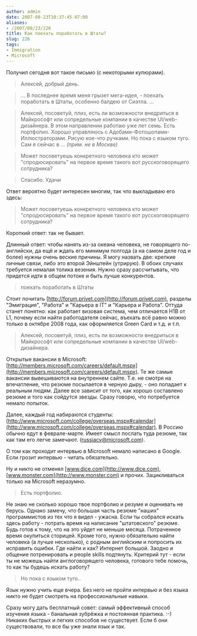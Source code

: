 ```yaml
---
author: admin
date: 2007-08-23T10:37:45-07:00
aliases:
- /2007/08/23/226
title: Как поехать поработать в Штаты?
slug: 226
tags:
- Immigration
- Microsoft
---
```


Получил сегодня вот такое письмо (с некоторыми купюрами). 

> Алексей, добрый день.

> ...  В последнее время меня грызет мега-идея, - поехать поработать в Штаты, особенно балдею от Сиэтла. ...

> Алексей, посоветуй, плиз, есть ли возможности внедриться в Майкрософт или сопредельные компании в качестве UI/web-дизайнера. В этом направлении работаю уже лет семь. Есть портфолио. Хорошо управляюсь с Адобами-Фотошопами-Иллюстраторами. Рисую кое-что ручками. Но пока с языком туго. Сам я сейчас в ... _(прим. не в Москве)_

> Может посоветуешь конкретного человека кто может "спродюсировать" на первое время такого вот русскоговорящего сотрудника?

> Спасибо.
> Удачи

Ответ вероятно будет интересен многим, так что выкладываю его здесь:

<!--more-->

> Может посоветуешь конкретного человека кто может "спродюсировать" на 
первое время такого вот русскоговорящего сотрудника?

Короткий ответ: так не бывает.

Длинный ответ: чтобы нанять из-за океана человека, не говорящего по-английски, да ещё и ждать его минимум полгода (а на самом деле год и более) нужны очень веские причины. Я могу назвать две: крепкие личные связи, либо это второй Эйнштейн (утрирую). В обоих случаях требуется немалая толика везения. Нужно сразу рассчитывать, что придется идти в общем потоке и быть лучше конкурентов.

> поехать поработать в Штаты

Стоит почитать [http://forum.privet.com](http://forum.privet.com), разделы "Эмиграция", "Работа" и "Карьера в IT" и "Карьера и Работа". Оттуда станет понятно: как работает визовая система, чем отличается H1B от L1, почему если найти работодателя сейчас, въехать всё равно можно только в октябре 2008 года, как оформляется Green Card и т.д. и т.п.

> Алексей, посоветуй, плиз, есть ли возможности внедриться в Майкрософт
или сопредельные компании в качестве UI/web-дизайнера.

Открытые вакансии в Microsoft: [http://members.microsoft.com/careers/default.mspx](http://members.microsoft.com/careers/default.mspx). Те же самые вакансии вывешиваются на внутреннем сайте. Т.е. не смотря на впечатление, что резюме посылается в черную дыру, - оно попадает к реальным людям. Далее все зависит от того, как хорошо составлено резюме и того как сойдутся звезды. Сразу говорю, что потребуется немало попыток. 

Далее, каждый год набираются студенты: [http://www.microsoft.com/college/overseas.mspx#calendar](http://www.microsoft.com/college/overseas.mspx#calendar). В Россию обычно едут в феврале-марте. Имеет смысл послать туда резюме, так как там его легче замечают. ([russiacv@microsoft.com](mailto:russiacv@microsoft.com)).

О том как проходит интервью в Microsoft немало написано в Google. Если грозит интервью - читать обязательно.

Ну и никто не отменял [www.dice.com](http://www.dice.com), [www.monster.com](http://www.monster.com) и прочих. Зацикливаться только на Microsoft неразумно. 

> Есть портфолио.

Не знаю не сколько хорошо твое портфолио и резуме и оценивать не берусь. Однако замечу, что большая часть резюме "наших" программистов из тех что я видел - ужасна. Если ты собрался искать здесь работу - потрать время на написание "штатовского" резюме. Будь готов к тому, что на это уйдет не меньше месяца. Потраченное время окупиться сторицей. Кроме того, нужно обязательно найти человека (а лучше несколько), с родным английским и попросить их исправить ошибки. Где найти и как? Интернет большой. Заодно и общение потренировать и people skills подтянуть. Критерий тут - если ты не можешь найти англоговорящего человека, готового тебе помочь, то как ты будешь искать работу?

> Но пока с языком туго..

Язык нужно учить еще вчера. Без него не пройти интервью и без языка никто не будет смотреть на профессиональные навыки.

Сразу могу дать бесплатный совет: самый эффективный способ изучения языка - банальная зубрёжка и постоянная практика. :-) Никаких быстрых и легких способов не существует. Если б они существовали, то все бы уже знали язык и так. 
